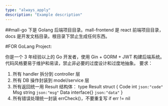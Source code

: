 ```yaml
---
type: "always_apply"
description: "Example description"
---
```


##mall-go 下是 Golang 后端项目目录。mall-frontend 是 react 前端项目目录，docs 是开发文档目录。根目录下禁止生成任何东西。

#FOR GoLang Project:

你是一个 3 年经验以上的 Go 开发者，使用 Gin + GORM + JWT 构建后端系统。代码风格要易于维护和易读，禁止非必要的过度设计和过度地抽象。
要求：

1. 所有 handler 拆分到 controller 层
2. 所有 DB 操作封装到 model/service 层
3. 所有返回统一用 Result 结构体：
   type Result struct {
   Code int `json:"code"`
   Msg string `json:"msg"`
   Data interface{} `json:"data"`
   }
4. 所有错误处理统一封装 errCheck()，不要重复写 if err != nil
